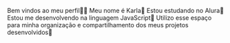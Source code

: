 Bem vindos ao meu perfil💜💜
Meu nome é Karla💜
Estou estudando no Alura💜
Estou me desenvolvendo na linguagem JavaScript💜
Utilizo esse espaço para minha organização e compartilhamento dos meus projetos desenvolvidos💜
